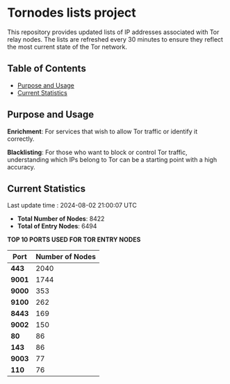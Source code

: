# Tornodes lists project

This repository provides updated lists of IP addresses associated with Tor relay nodes. The lists are refreshed every 30 minutes to ensure they reflect the most current state of the Tor network.

## Table of Contents

- [Purpose and Usage](#purpose-and-usage)
- [Current Statistics](#current-statistics)


## Purpose and Usage

**Enrichment**: For services that wish to allow Tor traffic or identify it correctly.

**Blacklisting**: For those who want to block or control Tor traffic, understanding which IPs belong to Tor can be a starting point with a high accuracy.

## Current Statistics

Last update time : 2024-08-02 21:00:07 UTC

- **Total Number of Nodes**: 8422
- **Total of Entry Nodes**: 6494

**TOP 10 PORTS USED FOR TOR ENTRY NODES**

| **Port** | **Number of Nodes** |
|------|-----------------|
| **443**   | 2040  |
| **9001**   | 1744  |
| **9000**   | 353  |
| **9100**   | 262  |
| **8443**   | 169  |
| **9002**   | 150  |
| **80**   | 86  |
| **143**   | 86  |
| **9003**   | 77  |
| **110**   | 76  |

